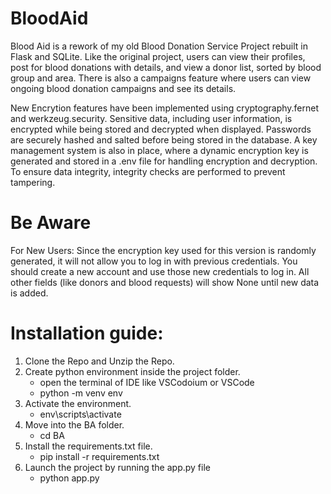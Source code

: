 # BloodAid
Blood Aid is a rework of my old Blood Donation Service Project rebuilt in Flask and SQLite. Like the original project, users can view their profiles, post for blood donations with details, and view a donor list, sorted by blood group and area. There is also a campaigns feature where users can view ongoing blood donation campaigns and see its details.

New Encrytion features have been implemented using cryptography.fernet and werkzeug.security. Sensitive data, including user information, is encrypted while being stored and decrypted when displayed. Passwords are securely hashed and salted before being stored in the database. A key management system is also in place, where a dynamic encryption key is generated and stored in a .env file for handling encryption and decryption. To ensure data integrity, integrity checks are performed to prevent tampering.


# Be Aware
For New Users: Since the encryption key used for this version is randomly generated, it will not allow you to log in with previous credentials. You should create a new account and use those new credentials to log in. All other fields (like donors and blood requests) will show None until new data is added.

# Installation guide:

1. Clone the Repo and Unzip the Repo.
2. Create python environment inside the project folder.
    - open the terminal of IDE like VSCodoium or VSCode
    - python -m venv env
3. Activate the environment.
    - env\scripts\activate 
4. Move into the BA folder.
    - cd BA
5. Install the requirements.txt file.
    - pip install -r requirements.txt
6. Launch the project by running the app.py file
    - python app.py
